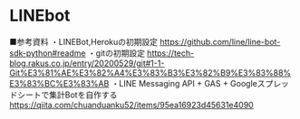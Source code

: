 # LINEbot

■参考資料
・LINEBot,Herokuの初期設定
https://github.com/line/line-bot-sdk-python#readme
・gitの初期設定
https://tech-blog.rakus.co.jp/entry/20200529/git#1-1-Git%E3%81%AE%E3%82%A4%E3%83%B3%E3%82%B9%E3%83%88%E3%83%BC%E3%83%AB
・LINE Messaging API + GAS + Googleスプレッドシートで集計Botを自作する
https://qiita.com/chuanduanku52/items/95ea16923d45631e4090
